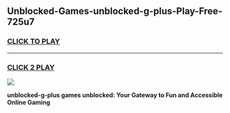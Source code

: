 
## Unblocked-Games-unblocked-g-plus-Play-Free-725u7
<h3>
<a href="https://premium76.site?title=unblocked-g-plus&ref=23A">CLICK TO PLAY</a></h3>
<hr>

<h3>
<a href="https://premium76.site?title=unblocked-g-plus&ref=23A">CLICK 2 PLAY</a>
  
</h3>

<a href="https://premium76.site?title=unblocked-g-plus&ref=23A"><img src="https://clearcache.store/games.png"></a>


**unblocked-g-plus games unblocked: Your Gateway to Fun and Accessible Online Gaming**
